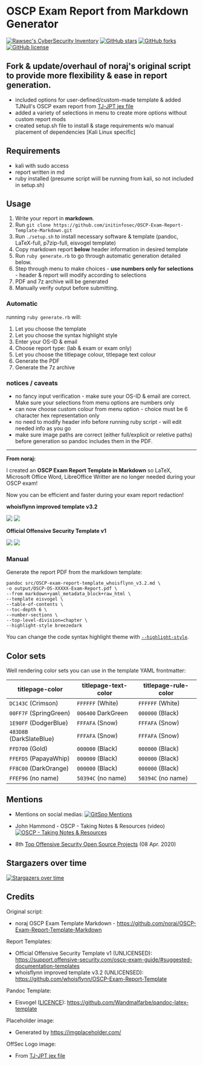 # OSCP Exam Report from Markdown Generator

[![Rawsec's CyberSecurity Inventory](https://inventory.rawsec.ml/img/badges/Rawsec-inventoried-FF5050_flat-square.svg)](https://inventory.rawsec.ml/tools.html#OSCP%20Exam%20Report%20Template%20in%20Markdown)
[![GitHub stars](https://img.shields.io/github/stars/noraj/OSCP-Exam-Report-Template-Markdown?style=flat-square)](https://github.com/noraj/OSCP-Exam-Report-Template-Markdown/stargazers)
[![GitHub forks](https://img.shields.io/github/forks/noraj/OSCP-Exam-Report-Template-Markdown?style=flat-square)](https://github.com/noraj/OSCP-Exam-Report-Template-Markdown/network)
[![GitHub license](https://img.shields.io/github/license/noraj/OSCP-Exam-Report-Template-Markdown?style=flat-square)](https://github.com/noraj/OSCP-Exam-Report-Template-Markdown/blob/master/LICENSE)

## Fork & update/overhaul of noraj's original script to provide more flexibility & ease in report generation.

- included options for user-defined/custom-made template & added TJNull's OSCP exam report from [TJ-JPT jex file](https://github.com/tjnull/TJ-JPT)
- added a variety of selections in menu to create more options without custom report mods
- created setup.sh file to install & stage requirements w/o manual placement of dependencies [Kali Linux specific]


## Requirements

- kali with sudo access
- report written in md
- ruby installed (presume script wiill be running from kali, so not included in setup.sh)

## Usage

1. Write your report in **markdown**.
2. Run ```git clone https://github.com/initinfosec/OSCP-Exam-Report-Template-Markdown.git```
3. Run ```./setup.sh``` to install necessary software & template (pandoc, LaTeX-full, p7zip-full, eisvogel template)
4. Copy markdown report **below** header information in desired template
5. Run ```ruby generate.rb``` to go through automatic generation detailed below.
6. Step through menu to make choices - **use numbers only for selections** - header & report will modify according to selections
7. PDF and 7z archive will be generated
8. Manually verify output before submitting.


### Automatic

running ```ruby generate.rb``` will:

1. Let you choose the template
2. Let you choose the syntax highlight style
3. Enter your OS-ID & email
4. Choose report type: (lab & exam or exam only)
5. Let you choose the titlepage colour, titlepage text colour
3. Generate the PDF
4. Generate the 7z archive

### notices / caveats

- no fancy input verification - make sure your OS-ID & email are correct. Make sure your selections from menu options are numbers only
- can now choose custom colour from menu option - choice must be 6 character hex representation only
- no need to modify header info before running ruby script - will edit needed info as you go
- make sure image paths are correct (either full/explicit or reletive paths) before generation so pandoc includes them in the PDF.


--------------------------
**From noraj:**

I created an **OSCP Exam Report Template in Markdown** so LaTeX, Microsoft Office Word, LibreOffice Writter are no longer needed during your OSCP exam!

Now you can be efficient and faster during your exam report redaction! 

**whoisflynn improved template v3.2**

![](https://i.imgur.com/Z344YCQ.png)
![](https://i.imgur.com/wegbNYr.png)

**Official Offensive Security Template v1**

![](https://i.imgur.com/9zoWFfr.png)
![](https://i.imgur.com/MWSgxfh.png)


### Manual

Generate the report PDF from the markdown template:

```
pandoc src/OSCP-exam-report-template_whoisflynn_v3.2.md \
-o output/OSCP-OS-XXXXX-Exam-Report.pdf \
--from markdown+yaml_metadata_block+raw_html \
--template eisvogel \
--table-of-contents \
--toc-depth 6 \
--number-sections \
--top-level-division=chapter \
--highlight-style breezedark
```

You can change the code syntax highlight theme with [`--highlight-style`](https://pandoc.org/MANUAL.html#option--highlight-style).

## Color sets

Well rendering color sets you can use in the template YAML frontmatter:

titlepage-color          | titlepage-text-color | titlepage-rule-color
-------------------------|----------------------|---------------------
`DC143C` (Crimson)       | `FFFFFF` (White)     | `FFFFFF` (White)
`00FF7F` (SpringGreen)   | `006400` DarkGreen   | `000000` (Black)
`1E90FF` (DodgerBlue)    | `FFFAFA` (Snow)      | `FFFAFA` (Snow)
`483D8B` (DarkSlateBlue) | `FFFAFA` (Snow)      | `FFFAFA` (Snow)
`FFD700` (Gold)          | `000000` (Black)     | `000000` (Black)
`FFEFD5` (PapayaWhip)    | `000000` (Black)     | `000000` (Black)
`FF8C00` (DarkOrange)    | `000000` (Black)     | `000000` (Black)
`FFEF96` (no name)       | `50394C` (no name)   | `50394C` (no name)

## Mentions

- Mentions on social medias: [![GitSpo Mentions](https://gitspo.com/badges/mentions/noraj/OSCP-Exam-Report-Template-Markdown?style=flat-square)](https://gitspo.com/mentions/noraj/OSCP-Exam-Report-Template-Markdown)

- John Hammond - OSCP - Taking Notes & Resources (video)
  [![OSCP - Taking Notes & Resources](http://img.youtube.com/vi/MQGozZzHUwQ/0.jpg)](https://www.youtube.com/watch?v=MQGozZzHUwQ)
- 8th [Top Offensive Security Open Source Projects](https://awesomeopensource.com/projects/offensive-security) (08 Apr. 2020)

## Stargazers over time

[![Stargazers over time](https://starchart.cc/noraj/OSCP-Exam-Report-Template-Markdown.svg)](https://starchart.cc/noraj/OSCP-Exam-Report-Template-Markdown)

## Credits

Original script:

- noraj OSCP Exam Template Markdown - https://github.com/noraj/OSCP-Exam-Report-Template-Markdown

Report Templates:

- Official Offensive Security Template v1 (UNLICENSED): https://support.offensive-security.com/oscp-exam-guide/#suggested-documentation-templates
- whoisflynn improved template v3.2 (UNLICENSED): https://github.com/whoisflynn/OSCP-Exam-Report-Template

Pandoc Template:

- Eisvogel ([LICENCE](https://github.com/Wandmalfarbe/pandoc-latex-template/blob/master/LICENSE)): https://github.com/Wandmalfarbe/pandoc-latex-template

Placeholder image:

- Generated by https://imgplaceholder.com/

OffSec Logo image:

- From [TJ-JPT jex file](https://github.com/tjnull/TJ-JPT)

